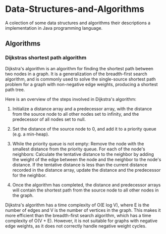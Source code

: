 # Data-Structures-and-Algorithms

A colection of some data structures and algorithms their descriptions a implementation in Java programming language.

## Algorithms

### Dijkstras shortest path algorithm

Dijkstra's algorithm is an algorithm for finding the shortest path between two nodes in a graph. It is a generalization of the breadth-first search algorithm, and is commonly used to solve the single-source shortest path problem for a graph with non-negative edge weights, producing a shortest path tree.

Here is an overview of the steps involved in Dijkstra's algorithm:

1. Initialize a distance array and a predecessor array, with the distance from the source node to all other nodes set to infinity, and the predecessor of all nodes set to null.

2. Set the distance of the source node to 0, and add it to a priority queue (e.g. a min-heap).

3. While the priority queue is not empty:
    Remove the node with the smallest distance from the priority queue.
    For each of the node's neighbors:
        Calculate the tentative distance to the neighbor by adding the weight of the edge between the node and the neighbor to the node's distance.
        If the tentative distance is less than the current distance recorded in the distance array, update the distance and the predecessor for the neighbor.
4. Once the algorithm has completed, the distance and predecessor arrays will contain the shortest path from the source node to all other nodes in the graph.

Dijkstra's algorithm has a time complexity of O(E log V), where E is the number of edges and V is the number of vertices in the graph. This makes it more efficient than the breadth-first search algorithm, which has a time complexity of O(V + E). However, it is not suitable for graphs with negative edge weights, as it does not correctly handle negative weight cycles.

